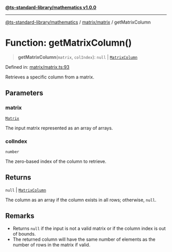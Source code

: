 [**@ts-standard-library/mathematics v1.0.0**](../../../README.md)

***

[@ts-standard-library/mathematics](../../../README.md) / [matrix/matrix](../README.md) / getMatrixColumn

# Function: getMatrixColumn()

> **getMatrixColumn**(`matrix`, `colIndex`): `null` \| [`MatrixColumn`](../type-aliases/MatrixColumn.md)

Defined in: [matrix/matrix.ts:93](https://github.com/gabaudette/ts-stdlib/blob/ea80ba1db09c741e99f8cb19e94e5a29b81b623b/packages/mathematics/src/matrix/matrix.ts#L93)

Retrieves a specific column from a matrix.

## Parameters

### matrix

[`Matrix`](../type-aliases/Matrix.md)

The input matrix represented as an array of arrays.

### colIndex

`number`

The zero-based index of the column to retrieve.

## Returns

`null` \| [`MatrixColumn`](../type-aliases/MatrixColumn.md)

The column as an array if the column exists in all rows; otherwise, `null`.

## Remarks

- Returns `null` if the input is not a valid matrix or if the column index is out of bounds.
- The returned column will have the same number of elements as the number of rows in the matrix if valid.
